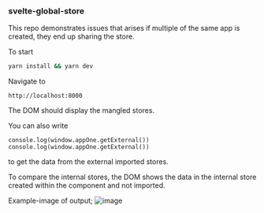 ### svelte-global-store

This repo demonstrates issues that arises if multiple of the same app is created, they end up sharing the store.

To start

```bash
yarn install && yarn dev
```

Navigate to

```
http://localhost:8000
```

The DOM should display the mangled stores.

You can also write

```
console.log(window.appOne.getExternal())
console.log(window.appOne.getExternal())
```

to get the data from the external imported stores.

To compare the internal stores, the DOM shows the data in the internal store created within the component and not imported.

Example-image of output;
![image](https://user-images.githubusercontent.com/8393994/131810984-3032ba2b-004a-4865-bcff-2b5b75b1466c.png)

